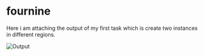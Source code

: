 # fournine

Here i am attaching the output of my first task which is create two instances in different regions.

![Output](/fournine/screenshots/script1.png?raw=true)